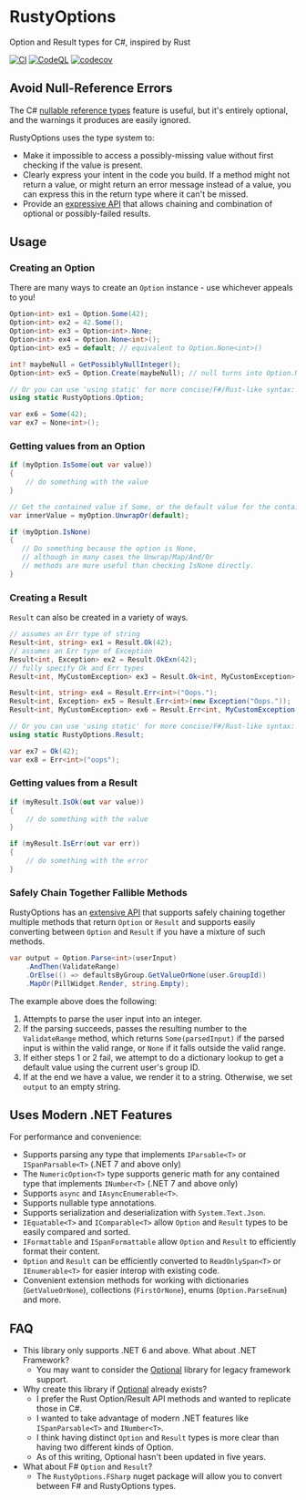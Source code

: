 # RustyOptions
Option and Result types for C#, inspired by Rust

[![CI](https://github.com/jtmueller/RustyOptions/actions/workflows/build-and-test.yml/badge.svg)](https://github.com/jtmueller/RustyOptions/actions/workflows/build-and-test.yml) 
[![CodeQL](https://github.com/jtmueller/RustyOptions/actions/workflows/codeql-analysis.yml/badge.svg)](https://github.com/jtmueller/RustyOptions/actions/workflows/codeql-analysis.yml) 
[![codecov](https://codecov.io/gh/jtmueller/RustyOptions/branch/main/graph/badge.svg?token=M81EJH4ZEI)](https://codecov.io/gh/jtmueller/RustyOptions)


## Avoid Null-Reference Errors

The C# [nullable reference types](https://learn.microsoft.com/en-us/dotnet/csharp/nullable-references) feature is useful,
but it's entirely optional, and the warnings it produces are easily ignored.

RustyOptions uses the type system to:
 - Make it impossible to access a possibly-missing value without first checking if the value is present.
 - Clearly express your intent in the code you build. If a method might not return a value, or might return an error message instead of a value, you can express this in the return type where it can't be missed.
 - Provide an [expressive API](https://jtmueller.github.io/RustyOptions/api/RustyOptions.html) that allows chaining and combination of optional or possibly-failed results.

## Usage

### Creating an Option

There are many ways to create an `Option` instance - use whichever appeals to you!

```csharp
Option<int> ex1 = Option.Some(42);
Option<int> ex2 = 42.Some();
Option<int> ex3 = Option<int>.None;
Option<int> ex4 = Option.None<int>();
Option<int> ex5 = default; // equivalent to Option.None<int>()

int? maybeNull = GetPossiblyNullInteger();
Option<int> ex5 = Option.Create(maybeNull); // null turns into Option.None

// Or you can use 'using static' for more concise/F#/Rust-like syntax:
using static RustyOptions.Option;

var ex6 = Some(42);
var ex7 = None<int>();
```

### Getting values from an Option

```csharp
if (myOption.IsSome(out var value))
{
    // do something with the value
}

// Get the contained value if Some, or the default value for the contained type if None
var innerValue = myOption.UnwrapOr(default);

if (myOption.IsNone)
{
   // Do something because the option is None,
   // although in many cases the Unwrap/Map/And/Or
   // methods are more useful than checking IsNone directly.
}
```

### Creating a Result

`Result` can also be created in a variety of ways.

```csharp
// assumes an Err type of string
Result<int, string> ex1 = Result.Ok(42);
// assumes an Err type of Exception
Result<int, Exception> ex2 = Result.OkExn(42);
// fully specify Ok and Err types
Result<int, MyCustomException> ex3 = Result.Ok<int, MyCustomException>(42);

Result<int, string> ex4 = Result.Err<int>("Oops.");
Result<int, Exception> ex5 = Result.Err<int>(new Exception("Oops."));
Result<int, MyCustomException> ex6 = Result.Err<int, MyCustomException(someException);

// Or you can use 'using static' for more concise/F#/Rust-like syntax:
using static RustyOptions.Result;

var ex7 = Ok(42);
var ex8 = Err<int>("oops");
```

### Getting values from a Result

```csharp
if (myResult.IsOk(out var value))
{
    // do something with the value
}

if (myResult.IsErr(out var err))
{
    // do something with the error
}
```

### Safely Chain Together Fallible Methods

RustyOptions has an [extensive API](https://jtmueller.github.io/RustyOptions/api/RustyOptions.html) 
that supports safely chaining together multiple methods that return `Option` or `Result` 
and supports easily converting between `Option` and `Result` if you have a mixture of such methods.

```csharp
var output = Option.Parse<int>(userInput)
    .AndThen(ValidateRange)
    .OrElse(() => defaultsByGroup.GetValueOrNone(user.GroupId))
    .MapOr(PillWidget.Render, string.Empty);
```

The example above does the following:
 1. Attempts to parse the user input into an integer.
 2. If the parsing succeeds, passes the resulting number to the `ValidateRange` method, which returns `Some(parsedInput)`
    if the parsed input is within the valid range, or `None` if it falls outside the valid range.
 3. If either steps 1 or 2 fail, we attempt to do a dictionary lookup to get a default value using the current user's group ID.
 4. If at the end we have a value, we render it to a string. Otherwise, we set `output` to an empty string.

## Uses Modern .NET Features

For performance and convenience:
 - Supports parsing any type that implements `IParsable<T>` or `ISpanParsable<T>` (.NET 7 and above only)
 - The `NumericOption<T>` type supports generic math for any contained type that implements `INumber<T>` (.NET 7 and above only)
 - Supports `async` and `IAsyncEnumerable<T>`.
 - Supports nullable type annotations.
 - Supports serialization and deserialization with `System.Text.Json`.
 - `IEquatable<T>` and `IComparable<T>` allow `Option` and `Result` types to be easily compared and sorted.
 - `IFormattable` and `ISpanFormattable` allow `Option` and `Result` to efficiently format their content.
 - `Option` and `Result` can be efficiently converted to `ReadOnlySpan<T>` or `IEnumerable<T>` for easier interop with existing code.
 - Convenient extension methods for working with dictionaries (`GetValueOrNone`), collections (`FirstOrNone`), enums (`Option.ParseEnum`) and more.

## FAQ

  - This library only supports .NET 6 and above. What about .NET Framework?
    - You may want to consider the [Optional](https://github.com/nlkl/Optional) library for legacy framework support.
  - Why create this library if [Optional](https://github.com/nlkl/Optional) already exists?
    - I prefer the Rust Option/Result API methods and wanted to replicate those in C#.
    - I wanted to take advantage of modern .NET features like `ISpanParsable<T>` and `INumber<T>`.
    - I think having distinct `Option` and `Result` types is more clear than having two different kinds of Option.
    - As of this writing, Optional hasn't been updated in five years.
  - What about F# `Option` and `Result`?
    - The `RustyOptions.FSharp` nuget package will allow you to convert between F# and RustyOptions types.
